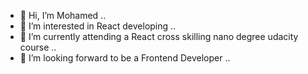 - 👋 Hi, I’m Mohamed ..
- 👀 I’m interested in React developing ..
- 🌱 I’m currently attending a React cross skilling nano degree udacity course ..
- 💞️ I’m looking forward to be a Frontend Developer ..

<!---
MNM313/MNM313 is a ✨ special ✨ repository because its `README.md` (this file) appears on your GitHub profile.
You can click the Preview link to take a look at your changes.
--->
